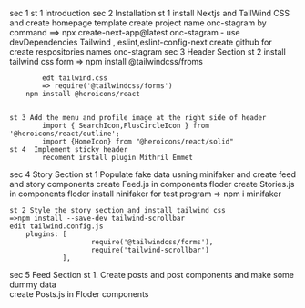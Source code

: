 sec 1
    st 1 introduction
sec 2 Installation 
    st 1 install Nextjs and TailWind CSS and create homepage template
        create project name onc-stagram by command ==> npx create-next-app@latest onc-stagram
        - use devDependencies Tailwind , eslint,eslint-config-next
        create github for create respositories names onc-stagram
sec 3 Header Section
    st 2  install tailwind css form
            => npm install @tailwindcss/froms
            
            edt tailwind.css
            => require('@tailwindcss/forms')
        npm install @heroicons/react


    st 3 Add the menu and profile image at the right side of header
            import { SearchIcon,PlusCircleIcon } from '@heroicons/react/outline';
            import {HomeIcon} from "@heroicons/react/solid"
    st 4  Implement sticky header
            recoment install plugin Mithril Emmet
sec 4   Story Section
    st 1  Populate fake data usning minifaker and create feed and story components
        create Feed.js in components floder
        create Stories.js in components floder
        install ninifaker for test program
        => npm i minifaker
    
    st 2 Style the story section and install tailwind css
    =>npm install --save-dev tailwind-scrollbar
    edit tailwind.config.js
        plugins: [
                        require('@tailwindcss/forms'),
                        require('tailwind-scrollbar')
                 ],


            
sec 5  Feed Section
    st 1. Create posts and post components and make some dummy data    
    create Posts.js in Floder components
      

